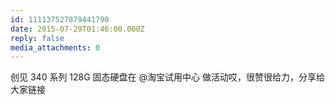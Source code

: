 ```yaml
---
id: 111137527879441790
date: 2015-07-29T01:46:00.000Z
reply: false
media_attachments: 0
---
```


创见 340 系列 128G 固态硬盘在 @淘宝试用中心 做活动哎，很赞很给力，分享给大家链接 ​​​​

